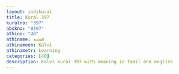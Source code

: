```yaml
---
layout: indikural
title: Kural 397
kuralno: "397"
abskno: "0397"
athino: "40"
athiname: கல்வி
athinameen: Kalvi
athinametr: Learning
categories: [40]
description: Kalvi kural 397 with meaning in tamil and english 
---
```


